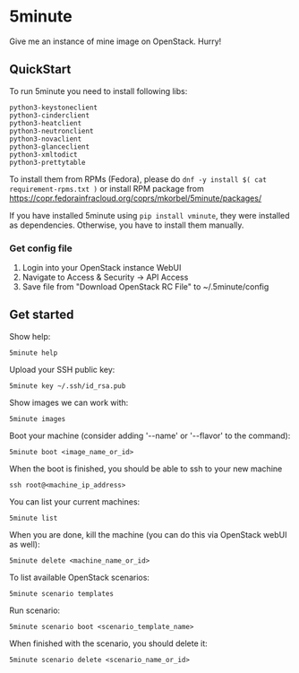 # 5minute

Give me an instance of mine image on OpenStack. Hurry!

## QuickStart

To run 5minute you need to install following libs:

    python3-keystoneclient
    python3-cinderclient
    python3-heatclient
    python3-neutronclient
    python3-novaclient
    python3-glanceclient
    python3-xmltodict
    python3-prettytable

To install them from RPMs (Fedora), please do `dnf -y install $( cat requirement-rpms.txt )`
or install RPM package from https://copr.fedorainfracloud.org/coprs/mkorbel/5minute/packages/
 
If you have installed 5minute using `pip install vminute`, they were installed as dependencies. Otherwise, you have to install them manually.

### Get config file

  1. Login into your OpenStack instance WebUI
  2. Navigate to Access & Security -> API Access
  3. Save file from "Download OpenStack RC File" to ~/.5minute/config

## Get started

  Show help:

    5minute help

  Upload your SSH public key:

    5minute key ~/.ssh/id_rsa.pub

  Show images we can work with:

    5minute images

  Boot your machine (consider adding '--name' or '--flavor' to the command):

    5minute boot <image_name_or_id>

  When the boot is finished, you should be able to ssh to your new machine

    ssh root@<machine_ip_address>

  You can list your current machines:

    5minute list

  When you are done, kill the machine (you can do this via OpenStack webUI as well):

    5minute delete <machine_name_or_id>

  To list available OpenStack scenarios:

    5minute scenario templates

  Run scenario:

    5minute scenario boot <scenario_template_name>

  When finished with the scenario, you should delete it:

    5minute scenario delete <scenario_name_or_id>
